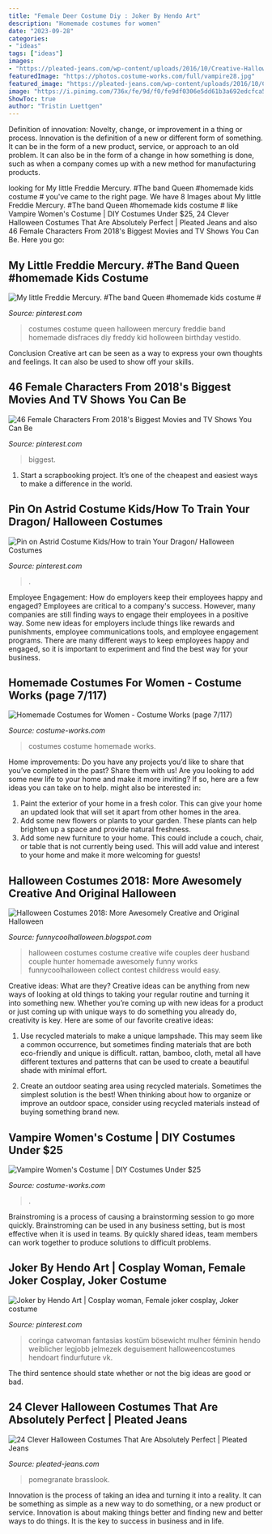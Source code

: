 ```yaml
---
title: "Female Deer Costume Diy : Joker By Hendo Art"
description: "Homemade costumes for women"
date: "2023-09-28"
categories:
- "ideas"
tags: ["ideas"]
images:
- "https://pleated-jeans.com/wp-content/uploads/2016/10/Creative-Halloween-Costume-Ideas-07-57f662c10f285__700-685x1236.jpg"
featuredImage: "https://photos.costume-works.com/full/vampire28.jpg"
featured_image: "https://pleated-jeans.com/wp-content/uploads/2016/10/Creative-Halloween-Costume-Ideas-07-57f662c10f285__700-685x1236.jpg"
image: "https://i.pinimg.com/736x/fe/9d/f0/fe9df0306e5dd61b3a692edcfca5130c--homemade-kids-costumes-kid-costumes.jpg"
ShowToc: true
author: "Tristin Luettgen"
---
```



Definition of innovation: Novelty, change, or improvement in a thing or process.
Innovation is the definition of a new or different form of something. It can be in the form of a new product, service, or approach to an old problem. It can also be in the form of a change in how something is done, such as when a company comes up with a new method for manufacturing products.

	

		
looking for My little Freddie Mercury. #The band Queen #homemade kids costume # you've came to the right page. We have 8 Images about My little Freddie Mercury. #The band Queen #homemade kids costume # like Vampire Women&#039;s Costume | DIY Costumes Under $25, 24 Clever Halloween Costumes That Are Absolutely Perfect | Pleated Jeans and also 46 Female Characters From 2018&#039;s Biggest Movies and TV Shows You Can Be. Here you go:
		
    
## My Little Freddie Mercury. #The Band Queen #homemade Kids Costume #

<img loading=lazy src="https://i.pinimg.com/736x/fe/9d/f0/fe9df0306e5dd61b3a692edcfca5130c--homemade-kids-costumes-kid-costumes.jpg" onerror="this.onerror=null;this.src='https://tse4.mm.bing.net/th?id=OIP.jTvLsgkx8NoOJd480WVsIQHaJ3&amp;pid=15.1';" alt="My little Freddie Mercury. #The band Queen #homemade kids costume #">

_Source: pinterest.com_

>costumes costume queen halloween mercury freddie band homemade disfraces diy freddy kid holloween birthday vestido. 

	

Conclusion
Creative art can be seen as a way to express your own thoughts and feelings. It can also be used to show off your skills.

    
## 46 Female Characters From 2018&#039;s Biggest Movies And TV Shows You Can Be

<img loading=lazy src="https://i.pinimg.com/736x/bb/1f/07/bb1f07c18302705bada5d3ffcc667d3d.jpg" onerror="this.onerror=null;this.src='https://tse1.mm.bing.net/th?id=OIP.0breAdNd-hkPDdUwoY3HwAHaLG&amp;pid=15.1';" alt="46 Female Characters From 2018&#039;s Biggest Movies and TV Shows You Can Be">

_Source: pinterest.com_

>biggest. 

	

1. Start a scrapbooking project. It’s one of the cheapest and easiest ways to make a difference in the world.

    
## Pin On Astrid Costume Kids/How To Train Your Dragon/ Halloween Costumes

<img loading=lazy src="https://i.pinimg.com/736x/ab/15/25/ab152548189fda0756404db2e16520e7.jpg" onerror="this.onerror=null;this.src='https://tse2.mm.bing.net/th?id=OIP.ZgUwbBnWBnFyxZ8SiYKeLQHaLH&amp;pid=15.1';" alt="Pin on Astrid Costume Kids/How to train Your Dragon/ Halloween Costumes">

_Source: pinterest.com_

>. 

	

Employee Engagement: How do employers keep their employees happy and engaged?
Employees are critical to a company's success. However, many companies are still finding ways to engage their employees in a positive way. Some new ideas for employers include things like rewards and punishments, employee communications tools, and employee engagement programs. There are many different ways to keep employees happy and engaged, so it is important to experiment and find the best way for your business.

    
## Homemade Costumes For Women - Costume Works (page 7/117)

<img loading=lazy src="https://photos.costume-works.com/page3/costumes_for_women-7_3.jpg" onerror="this.onerror=null;this.src='https://tse4.mm.bing.net/th?id=OIP.KCAGbSvYpuwG1WJ_zS3WAgHaM6&amp;pid=15.1';" alt="Homemade Costumes for Women - Costume Works (page 7/117)">

_Source: costume-works.com_

>costumes costume homemade works. 

	

Home improvements: Do you have any projects you’d like to share that you’ve completed in the past? Share them with us!
Are you looking to add some new life to your home and make it more inviting? If so, here are a few ideas you can take on to help. might also be interested in: 
1. Paint the exterior of your home in a fresh color. This can give your home an updated look that will set it apart from other homes in the area. 
2. Add some new flowers or plants to your garden. These plants can help brighten up a space and provide natural freshness. 
3. Add some new furniture to your home. This could include a couch, chair, or table that is not currently being used. This will add value and interest to your home and make it more welcoming for guests!

    
## Halloween Costumes 2018: More Awesomely Creative And Original Halloween

<img loading=lazy src="http://3.bp.blogspot.com/-P79YwXfJdmc/Ui3RRALAHII/AAAAAAAAHUw/pnz_qJX_Jgg/s1600/48c9eba199c2f2abda00e4d60620823a.jpg" onerror="this.onerror=null;this.src='https://tse4.mm.bing.net/th?id=OIP.1IZvKaD-uZASffPh5ETIQwHaKQ&amp;pid=15.1';" alt="Halloween Costumes 2018: More Awesomely Creative and Original Halloween">

_Source: funnycoolhalloween.blogspot.com_

>halloween costumes costume creative wife couples deer husband couple hunter homemade awesomely funny works funnycoolhalloween collect contest childress would easy. 

	

Creative ideas: What are they?
Creative ideas can be anything from new ways of looking at old things to taking your regular routine and turning it into something new. Whether you’re coming up with new ideas for a product or just coming up with unique ways to do something you already do, creativity is key. Here are some of our favorite creative ideas: 
1. Use recycled materials to make a unique lampshade. This may seem like a common occurrence, but sometimes finding materials that are both eco-friendly and unique is difficult. rattan, bamboo, cloth, metal all have different textures and patterns that can be used to create a beautiful shade with minimal effort. 

2. Create an outdoor seating area using recycled materials. Sometimes the simplest solution is the best! When thinking about how to organize or improve an outdoor space, consider using recycled materials instead of buying something brand new.

    
## Vampire Women&#039;s Costume | DIY Costumes Under $25

<img loading=lazy src="https://photos.costume-works.com/full/vampire28.jpg" onerror="this.onerror=null;this.src='https://tse4.mm.bing.net/th?id=OIP.M81t8JoZM_IxXLBAh1iCEwHaKN&amp;pid=15.1';" alt="Vampire Women&#039;s Costume | DIY Costumes Under $25">

_Source: costume-works.com_

>. 

	

Brainstroming is a process of causing a brainstorming session to go more quickly. Brainstroming can be used in any business setting, but is most effective when it is used in teams. By quickly shared ideas, team members can work together to produce solutions to difficult problems.

    
## Joker By Hendo Art | Cosplay Woman, Female Joker Cosplay, Joker Costume

<img loading=lazy src="https://i.pinimg.com/736x/0a/35/ae/0a35ae2bc558a22ded545fba4be86545.jpg" onerror="this.onerror=null;this.src='https://tse4.mm.bing.net/th?id=OIP.JbQCrMqc57agWK4WUd5uuQHaLH&amp;pid=15.1';" alt="Joker by Hendo Art | Cosplay woman, Female joker cosplay, Joker costume">

_Source: pinterest.com_

>coringa catwoman fantasias kostüm bösewicht mulher féminin hendo weiblicher legjobb jelmezek deguisement halloweencostumes hendoart findurfuture vk. 

	

The third sentence should state whether or not the big ideas are good or bad.

    
## 24 Clever Halloween Costumes That Are Absolutely Perfect | Pleated Jeans

<img loading=lazy src="https://pleated-jeans.com/wp-content/uploads/2016/10/Creative-Halloween-Costume-Ideas-07-57f662c10f285__700-685x1236.jpg" onerror="this.onerror=null;this.src='https://tse3.mm.bing.net/th?id=OIP.oWRwk198KpAKT5I0yYuaAwHaNX&amp;pid=15.1';" alt="24 Clever Halloween Costumes That Are Absolutely Perfect | Pleated Jeans">

_Source: pleated-jeans.com_

>pomegranate brasslook. 

	

Innovation is the process of taking an idea and turning it into a reality. It can be something as simple as a new way to do something, or a new product or service. Innovation is about making things better and finding new and better ways to do things. It is the key to success in business and in life.


